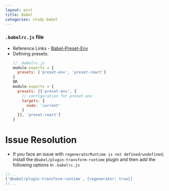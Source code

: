 ```yaml
---
layout: post
title: Babel
categories: study babel
---
```


### `.babelrc.js` file
  - Reference Links - [Babel-Preset-Env](https://babeljs.io/docs/en/babel-preset-env)
  - Defining presets:
    ```javascript
    // .babelrc.js
    module.exports = {
      presets: ['preset-env', 'preset-react']
    }
    OR
    module.exports = {
      presets: [['preset-env', {
        // configuration for preset-env
        targets: {
          node: 'current'
        }
      }], 'preset-react']
    }
    ```

# Issue Resolution
- If you face an issue with `regeneratorRuntime is not defined/undefined`; install the `@babel/plugin-transform-runtime` plugin and then add the following options in `.babelrc.js`
```javascript
//...
['@babel/plugin-transform-runtime`, {regenerator: true}]
//...
```
